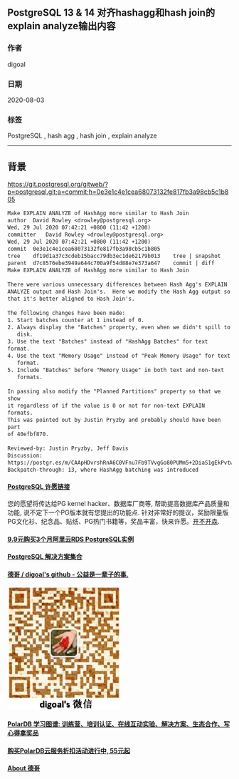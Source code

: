 ## PostgreSQL 13 & 14 对齐hashagg和hash join的explain analyze输出内容                      
                                      
### 作者                                      
digoal                                      
                                      
### 日期                                      
2020-08-03                                      
                                      
### 标签                                      
PostgreSQL , hash agg , hash join , explain analyze                                
                                      
----                                      
                                      
## 背景                
https://git.postgresql.org/gitweb/?p=postgresql.git;a=commit;h=0e3e1c4e1cea68073132fe817fb3a98cb5c1b805    
        
```        
Make EXPLAIN ANALYZE of HashAgg more similar to Hash Join    
author	David Rowley <drowley@postgresql.org>	    
Wed, 29 Jul 2020 07:42:21 +0800 (11:42 +1200)    
committer	David Rowley <drowley@postgresql.org>	    
Wed, 29 Jul 2020 07:42:21 +0800 (11:42 +1200)    
commit	0e3e1c4e1cea68073132fe817fb3a98cb5c1b805    
tree	df19d1a37c3cdeb15bacc79db3ec1de62179b013	tree | snapshot    
parent	d7c8576ebe3949a644c700a9f54d88e7e373a647	commit | diff    
Make EXPLAIN ANALYZE of HashAgg more similar to Hash Join    
    
There were various unnecessary differences between Hash Agg's EXPLAIN    
ANALYZE output and Hash Join's.  Here we modify the Hash Agg output so    
that it's better aligned to Hash Join's.    
    
The following changes have been made:    
1. Start batches counter at 1 instead of 0.    
2. Always display the "Batches" property, even when we didn't spill to    
   disk.    
3. Use the text "Batches" instead of "HashAgg Batches" for text format.    
4. Use the text "Memory Usage" instead of "Peak Memory Usage" for text    
   format.    
5. Include "Batches" before "Memory Usage" in both text and non-text    
   formats.    
    
In passing also modify the "Planned Partitions" property so that we show    
it regardless of if the value is 0 or not for non-text EXPLAIN formats.    
This was pointed out by Justin Pryzby and probably should have been part    
of 40efbf870.    
    
Reviewed-by: Justin Pryzby, Jeff Davis    
Discussion: https://postgr.es/m/CAApHDvrshRnA6C0VFnu7Fb9TVvgGo80PUMm5+2DiaS1gEkPvtw@mail.gmail.com    
Backpatch-through: 13, where HashAgg batching was introduced    
```        
    
  
  
  
  
  
  
  
  
  
  
  
  
  
  
  
  
  
  
  
  
  
  
  
  
  
  
  
  
  
  
  
  
  
  
  
  
  
  
  
  
  
  
  
  
  
  
  
  
  
  
  
  
  
#### [PostgreSQL 许愿链接](https://github.com/digoal/blog/issues/76 "269ac3d1c492e938c0191101c7238216")
您的愿望将传达给PG kernel hacker、数据库厂商等, 帮助提高数据库产品质量和功能, 说不定下一个PG版本就有您提出的功能点. 针对非常好的提议，奖励限量版PG文化衫、纪念品、贴纸、PG热门书籍等，奖品丰富，快来许愿。[开不开森](https://github.com/digoal/blog/issues/76 "269ac3d1c492e938c0191101c7238216").  
  
  
#### [9.9元购买3个月阿里云RDS PostgreSQL实例](https://www.aliyun.com/database/postgresqlactivity "57258f76c37864c6e6d23383d05714ea")
  
  
#### [PostgreSQL 解决方案集合](https://yq.aliyun.com/topic/118 "40cff096e9ed7122c512b35d8561d9c8")
  
  
#### [德哥 / digoal's github - 公益是一辈子的事.](https://github.com/digoal/blog/blob/master/README.md "22709685feb7cab07d30f30387f0a9ae")
  
  
![digoal's wechat](../pic/digoal_weixin.jpg "f7ad92eeba24523fd47a6e1a0e691b59")
  
  
#### [PolarDB 学习图谱: 训练营、培训认证、在线互动实验、解决方案、生态合作、写心得拿奖品](https://www.aliyun.com/database/openpolardb/activity "8642f60e04ed0c814bf9cb9677976bd4")
  
  
#### [购买PolarDB云服务折扣活动进行中, 55元起](https://www.aliyun.com/activity/new/polardb-yunparter?userCode=bsb3t4al "e0495c413bedacabb75ff1e880be465a")
  
  
#### [About 德哥](https://github.com/digoal/blog/blob/master/me/readme.md "a37735981e7704886ffd590565582dd0")
  
